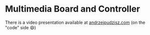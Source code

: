 # Multimedia Board and Controller

There is a video presentation available at [andrzejpudzisz.com](http://andrzejpudzisz.com/oldPage) (on the "code" side :smile:)
